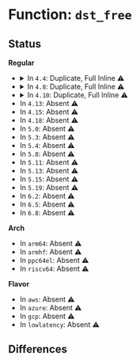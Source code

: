 # Function: <code>dst_free</code>

## Status
<b>Regular</b>
<ul>
<li>
<details>
<summary>In <code>4.4</code>: Duplicate, Full Inline ⚠️</summary>

**Collision:** Static Duplication

**Inline:** Full

**Transformation:** False

**Instances:**

```
In net/ipv4/route.c (ffffffff81754650)
Location: include/net/dst.h:414
Inline: True
Inline callers:
  - net/ipv4/route.c:dst_rcu_free
  - net/ipv4/route.c:ipv4_blackhole_route
```
```
In net/ipv4/fib_semantics.c (ffffffff8179c1ec)
Location: include/net/dst.h:414
Inline: True
Inline callers:
  - net/ipv4/fib_semantics.c:free_fib_info_rcu
  - net/ipv4/fib_semantics.c:free_fib_info_rcu
  - net/ipv4/fib_semantics.c:free_fib_info_rcu
  - net/ipv4/fib_semantics.c:free_fib_info_rcu
```
```
In net/xfrm/xfrm_policy.c (ffffffff817b1c75)
Location: include/net/dst.h:414
Inline: True
Inline callers:
  - net/xfrm/xfrm_policy.c:xfrm_bundle_flo_delete
  - net/xfrm/xfrm_policy.c:xfrm_resolve_and_create_bundle
  - net/xfrm/xfrm_policy.c:xfrm_bundle_lookup
  - net/xfrm/xfrm_policy.c:xfrm_bundle_lookup
  - net/xfrm/xfrm_policy.c:xfrm_bundle_lookup
```
```
In net/ipv6/route.c (ffffffff817d6337)
Location: include/net/dst.h:414
Inline: True
Inline callers:
  - net/ipv6/route.c:ip6_route_info_create
  - net/ipv6/route.c:ip6_route_multipath_add
  - net/ipv6/route.c:ip6_route_multipath_add
  - net/ipv6/route.c:ip6_blackhole_route
  - net/ipv6/route.c:icmp6_dst_gc
  - net/ipv6/route.c:ip6_route_add
  - net/ipv6/route.c:rt6_ifdown
```
```
In net/ipv6/ip6_fib.c (ffffffff817da8d0)
Location: include/net/dst.h:414
Inline: True
Inline callers:
  - net/ipv6/ip6_fib.c:dst_rcu_free
  - net/ipv6/ip6_fib.c:fib6_add
  - net/ipv6/ip6_fib.c:fib6_add
```
</details>
</li>
<li>
<details>
<summary>In <code>4.8</code>: Duplicate, Full Inline ⚠️</summary>

**Collision:** Static Duplication

**Inline:** Full

**Transformation:** False

**Instances:**

```
In net/ipv4/route.c (ffffffff817c3e00)
Location: include/net/dst.h:423
Inline: True
Inline callers:
  - net/ipv4/route.c:ipv4_blackhole_route
  - net/ipv4/route.c:dst_rcu_free
```
```
In net/ipv4/fib_semantics.c (ffffffff81809d6d)
Location: include/net/dst.h:423
Inline: True
Inline callers:
  - net/ipv4/fib_semantics.c:free_fib_info_rcu
  - net/ipv4/fib_semantics.c:free_fib_info_rcu
  - net/ipv4/fib_semantics.c:free_fib_info_rcu
  - net/ipv4/fib_semantics.c:free_fib_info_rcu
```
```
In net/xfrm/xfrm_policy.c (ffffffff8182245a)
Location: include/net/dst.h:423
Inline: True
Inline callers:
  - net/xfrm/xfrm_policy.c:xfrm_bundle_lookup
  - net/xfrm/xfrm_policy.c:xfrm_bundle_lookup
  - net/xfrm/xfrm_policy.c:xfrm_bundle_lookup
  - net/xfrm/xfrm_policy.c:xfrm_resolve_and_create_bundle
  - net/xfrm/xfrm_policy.c:xfrm_bundle_flo_delete
```
```
In net/ipv6/route.c (ffffffff81844ef8)
Location: include/net/dst.h:423
Inline: True
Inline callers:
  - net/ipv6/route.c:ip6_route_multipath_add
  - net/ipv6/route.c:ip6_route_multipath_add
  - net/ipv6/route.c:rt6_ifdown
  - net/ipv6/route.c:ip6_route_add
  - net/ipv6/route.c:ip6_route_info_create
  - net/ipv6/route.c:icmp6_dst_gc
  - net/ipv6/route.c:ip6_blackhole_route
```
```
In net/ipv6/ip6_fib.c (ffffffff81849799)
Location: include/net/dst.h:423
Inline: True
Inline callers:
  - net/ipv6/ip6_fib.c:fib6_add
  - net/ipv6/ip6_fib.c:dst_rcu_free
```
</details>
</li>
<li>
<details>
<summary>In <code>4.10</code>: Duplicate, Full Inline ⚠️</summary>

**Collision:** Static Duplication

**Inline:** Full

**Transformation:** False

**Instances:**

```
In net/ipv4/route.c (ffffffff817f3920)
Location: include/net/dst.h:423
Inline: True
Inline callers:
  - net/ipv4/route.c:ipv4_blackhole_route
  - net/ipv4/route.c:dst_rcu_free
```
```
In net/ipv4/fib_semantics.c (ffffffff8183aeed)
Location: include/net/dst.h:423
Inline: True
Inline callers:
  - net/ipv4/fib_semantics.c:free_fib_info_rcu
  - net/ipv4/fib_semantics.c:free_fib_info_rcu
  - net/ipv4/fib_semantics.c:free_fib_info_rcu
  - net/ipv4/fib_semantics.c:free_fib_info_rcu
```
```
In net/xfrm/xfrm_policy.c (ffffffff81853d5a)
Location: include/net/dst.h:423
Inline: True
Inline callers:
  - net/xfrm/xfrm_policy.c:xfrm_bundle_lookup
  - net/xfrm/xfrm_policy.c:xfrm_bundle_lookup
  - net/xfrm/xfrm_policy.c:xfrm_bundle_lookup
  - net/xfrm/xfrm_policy.c:xfrm_resolve_and_create_bundle
  - net/xfrm/xfrm_policy.c:xfrm_bundle_flo_delete
```
```
In net/ipv6/route.c (ffffffff81876c68)
Location: include/net/dst.h:423
Inline: True
Inline callers:
  - net/ipv6/route.c:ip6_route_multipath_add
  - net/ipv6/route.c:ip6_route_multipath_add
  - net/ipv6/route.c:rt6_ifdown
  - net/ipv6/route.c:ip6_route_add
  - net/ipv6/route.c:ip6_route_info_create
  - net/ipv6/route.c:icmp6_dst_gc
  - net/ipv6/route.c:ip6_blackhole_route
```
```
In net/ipv6/ip6_fib.c (ffffffff8187b614)
Location: include/net/dst.h:423
Inline: True
Inline callers:
  - net/ipv6/ip6_fib.c:fib6_add
  - net/ipv6/ip6_fib.c:dst_rcu_free
```
</details>
</li>
<li>
In <code>4.13</code>: Absent ⚠️
</li>
<li>
In <code>4.15</code>: Absent ⚠️
</li>
<li>
In <code>4.18</code>: Absent ⚠️
</li>
<li>
In <code>5.0</code>: Absent ⚠️
</li>
<li>
In <code>5.3</code>: Absent ⚠️
</li>
<li>
In <code>5.4</code>: Absent ⚠️
</li>
<li>
In <code>5.8</code>: Absent ⚠️
</li>
<li>
In <code>5.11</code>: Absent ⚠️
</li>
<li>
In <code>5.13</code>: Absent ⚠️
</li>
<li>
In <code>5.15</code>: Absent ⚠️
</li>
<li>
In <code>5.19</code>: Absent ⚠️
</li>
<li>
In <code>6.2</code>: Absent ⚠️
</li>
<li>
In <code>6.5</code>: Absent ⚠️
</li>
<li>
In <code>6.8</code>: Absent ⚠️
</li>
</ul>
<b>Arch</b>
<ul>
<li>
In <code>arm64</code>: Absent ⚠️
</li>
<li>
In <code>armhf</code>: Absent ⚠️
</li>
<li>
In <code>ppc64el</code>: Absent ⚠️
</li>
<li>
In <code>riscv64</code>: Absent ⚠️
</li>
</ul>
<b>Flavor</b>
<ul>
<li>
In <code>aws</code>: Absent ⚠️
</li>
<li>
In <code>azure</code>: Absent ⚠️
</li>
<li>
In <code>gcp</code>: Absent ⚠️
</li>
<li>
In <code>lowlatency</code>: Absent ⚠️
</li>
</ul>

## Differences
